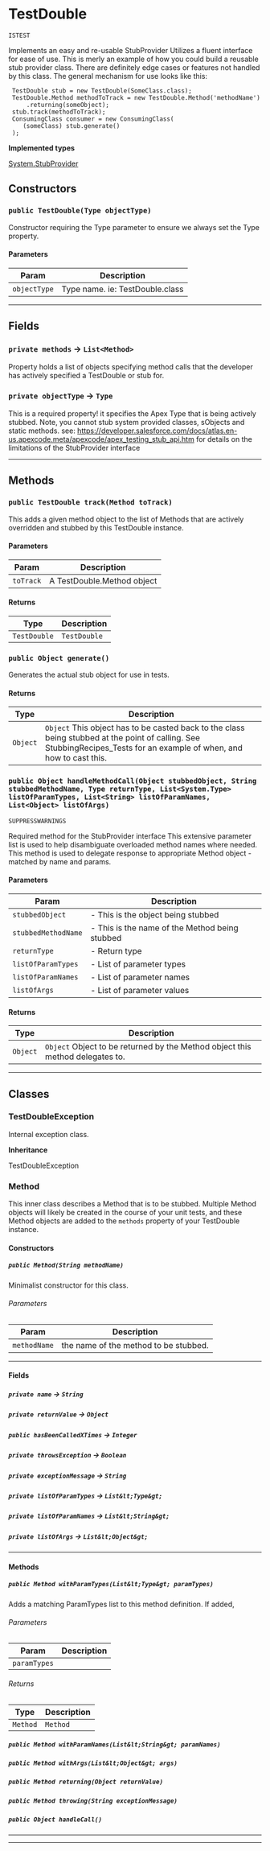 # TestDouble

`ISTEST`

Implements an easy and re-usable StubProvider
Utilizes a fluent interface for ease of use.
This is merly an example of how you could build a reusable stub provider
class. There are definitely edge cases or features not handled by this class.
The general mechanism for use looks like this:
```apex
 TestDouble stub = new TestDouble(SomeClass.class);
 TestDouble.Method methodToTrack = new TestDouble.Method('methodName')
     .returning(someObject);
 stub.track(methodToTrack);
 ConsumingClass consumer = new ConsumingClass(
    (someClass) stub.generate()
 );
```


**Implemented types**

[System.StubProvider](System.StubProvider)

## Constructors
### `public TestDouble(Type objectType)`

Constructor requiring the Type parameter to ensure we always set the Type property.

#### Parameters

|Param|Description|
|---|---|
|`objectType`|Type name. ie: TestDouble.class|

---
## Fields

### `private methods` → `List<Method>`


Property holds a list of objects specifying method calls that the developer has actively specified a TestDouble or stub for.

### `private objectType` → `Type`


This is a required property! it specifies the Apex Type that is being actively stubbed. Note, you cannot stub system provided classes, sObjects and static methods. see: https://developer.salesforce.com/docs/atlas.en-us.apexcode.meta/apexcode/apex_testing_stub_api.htm for details on the limitations of the StubProvider interface

---
## Methods
### `public TestDouble track(Method toTrack)`

This adds a given method object to the list of Methods that are actively overridden and stubbed by this TestDouble instance.

#### Parameters

|Param|Description|
|---|---|
|`toTrack`|A TestDouble.Method object|

#### Returns

|Type|Description|
|---|---|
|`TestDouble`|`TestDouble`|

### `public Object generate()`

Generates the actual stub object for use in tests.

#### Returns

|Type|Description|
|---|---|
|`Object`|`Object` This object has to be casted back to the class being stubbed at the point of calling. See StubbingRecipes_Tests for an example of when, and how to cast this.|

### `public Object handleMethodCall(Object stubbedObject, String stubbedMethodName, Type returnType, List<System.Type> listOfParamTypes, List<String> listOfParamNames, List<Object> listOfArgs)`

`SUPPRESSWARNINGS`

Required method for the StubProvider interface This extensive parameter list is used to help disambiguate overloaded method names where needed. This method is used to delegate response to appropriate Method object - matched by name and params.

#### Parameters

|Param|Description|
|---|---|
|`stubbedObject`|- This is the object being stubbed|
|`stubbedMethodName`|- This is the name of the Method being stubbed|
|`returnType`|- Return type|
|`listOfParamTypes`|- List of parameter types|
|`listOfParamNames`|- List of parameter names|
|`listOfArgs`|- List of parameter values|

#### Returns

|Type|Description|
|---|---|
|`Object`|`Object` Object to be returned by the Method object this method delegates to.|

---
## Classes
### TestDoubleException

Internal exception class.


**Inheritance**

TestDoubleException


### Method

This inner class describes a Method that is to be stubbed.
Multiple Method objects will likely be created in the course of your unit
tests, and these Method objects are added to the `methods` property of
your TestDouble instance.

#### Constructors
##### `public Method(String methodName)`

Minimalist constructor for this class.

###### Parameters

|Param|Description|
|---|---|
|`methodName`|the name of the method to be stubbed.|

---
#### Fields

##### `private name` → `String`


##### `private returnValue` → `Object`


##### `public hasBeenCalledXTimes` → `Integer`


##### `private throwsException` → `Boolean`


##### `private exceptionMessage` → `String`


##### `private listOfParamTypes` → `List&lt;Type&gt;`


##### `private listOfParamNames` → `List&lt;String&gt;`


##### `private listOfArgs` → `List&lt;Object&gt;`


---
#### Methods
##### `public Method withParamTypes(List&lt;Type&gt; paramTypes)`

Adds a matching ParamTypes list to this method definition. If added,

###### Parameters

|Param|Description|
|---|---|
|`paramTypes`||

###### Returns

|Type|Description|
|---|---|
|`Method`|`Method`|

##### `public Method withParamNames(List&lt;String&gt; paramNames)`
##### `public Method withArgs(List&lt;Object&gt; args)`
##### `public Method returning(Object returnValue)`
##### `public Method throwing(String exceptionMessage)`
##### `public Object handleCall()`
---

---
